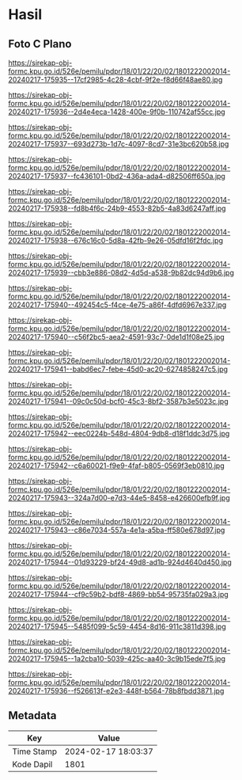 # Hasil

## Foto C Plano

https://sirekap-obj-formc.kpu.go.id/526e/pemilu/pdpr/18/01/22/20/02/1801222002014-20240217-175935--17cf2985-4c28-4cbf-9f2e-f8d66f48ae80.jpg

https://sirekap-obj-formc.kpu.go.id/526e/pemilu/pdpr/18/01/22/20/02/1801222002014-20240217-175936--2d4e4eca-1428-400e-9f0b-110742af55cc.jpg

https://sirekap-obj-formc.kpu.go.id/526e/pemilu/pdpr/18/01/22/20/02/1801222002014-20240217-175937--693d273b-1d7c-4097-8cd7-31e3bc620b58.jpg

https://sirekap-obj-formc.kpu.go.id/526e/pemilu/pdpr/18/01/22/20/02/1801222002014-20240217-175937--fc436101-0bd2-436a-ada4-d82506ff650a.jpg

https://sirekap-obj-formc.kpu.go.id/526e/pemilu/pdpr/18/01/22/20/02/1801222002014-20240217-175938--fd8b4f6c-24b9-4553-82b5-4a83d6247aff.jpg

https://sirekap-obj-formc.kpu.go.id/526e/pemilu/pdpr/18/01/22/20/02/1801222002014-20240217-175938--676c16c0-5d8a-42fb-9e26-05dfd16f2fdc.jpg

https://sirekap-obj-formc.kpu.go.id/526e/pemilu/pdpr/18/01/22/20/02/1801222002014-20240217-175939--cbb3e886-08d2-4d5d-a538-9b82dc94d9b6.jpg

https://sirekap-obj-formc.kpu.go.id/526e/pemilu/pdpr/18/01/22/20/02/1801222002014-20240217-175940--492454c5-f4ce-4e75-a86f-4dfd6967e337.jpg

https://sirekap-obj-formc.kpu.go.id/526e/pemilu/pdpr/18/01/22/20/02/1801222002014-20240217-175940--c56f2bc5-aea2-4591-93c7-0de1d1f08e25.jpg

https://sirekap-obj-formc.kpu.go.id/526e/pemilu/pdpr/18/01/22/20/02/1801222002014-20240217-175941--babd6ec7-febe-45d0-ac20-6274858247c5.jpg

https://sirekap-obj-formc.kpu.go.id/526e/pemilu/pdpr/18/01/22/20/02/1801222002014-20240217-175941--09c0c50d-bcf0-45c3-8bf2-3587b3e5023c.jpg

https://sirekap-obj-formc.kpu.go.id/526e/pemilu/pdpr/18/01/22/20/02/1801222002014-20240217-175942--eec0224b-548d-4804-9db8-d18f1ddc3d75.jpg

https://sirekap-obj-formc.kpu.go.id/526e/pemilu/pdpr/18/01/22/20/02/1801222002014-20240217-175942--c6a60021-f9e9-4faf-b805-0569f3eb0810.jpg

https://sirekap-obj-formc.kpu.go.id/526e/pemilu/pdpr/18/01/22/20/02/1801222002014-20240217-175943--324a7d00-e7d3-44e5-8458-e426600efb9f.jpg

https://sirekap-obj-formc.kpu.go.id/526e/pemilu/pdpr/18/01/22/20/02/1801222002014-20240217-175943--c86e7034-557a-4e1a-a5ba-ff580e678d97.jpg

https://sirekap-obj-formc.kpu.go.id/526e/pemilu/pdpr/18/01/22/20/02/1801222002014-20240217-175944--01d93229-bf24-49d8-ad1b-924d4640d450.jpg

https://sirekap-obj-formc.kpu.go.id/526e/pemilu/pdpr/18/01/22/20/02/1801222002014-20240217-175944--cf9c59b2-bdf8-4869-bb54-95735fa029a3.jpg

https://sirekap-obj-formc.kpu.go.id/526e/pemilu/pdpr/18/01/22/20/02/1801222002014-20240217-175945--5485f099-5c59-4454-8d16-911c3811d398.jpg

https://sirekap-obj-formc.kpu.go.id/526e/pemilu/pdpr/18/01/22/20/02/1801222002014-20240217-175945--1a2cba10-5039-425c-aa40-3c9b15ede7f5.jpg

https://sirekap-obj-formc.kpu.go.id/526e/pemilu/pdpr/18/01/22/20/02/1801222002014-20240217-175936--f526613f-e2e3-448f-b564-78b8fbdd3871.jpg


## Metadata

| Key        | Value               |
| ---------- | ------------------- |
| Time Stamp | 2024-02-17 18:03:37 |
| Kode Dapil | 1801                |



